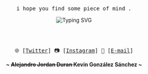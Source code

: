 <!-- Kevin GitHub Profile -->
<div align="center">

  <!-- Introducción -->
  <p>
    <samp>
      <br>
      i hope you find some piece of mind 
      <i>.</i>
    </samp>
  </p>

  <!-- Texto animado -->
  <img src="https://readme-typing-svg.herokuapp.com?font=Fira+Code&size=22&duration=2000&pause=1000&color=F7009B&center=true&vCenter=true&lines=i hope you find some piece of mind " alt="Typing SVG">
  
  <br><br>

  <!-- Contacto -->
  <p>
    <samp>
      🌐 [<a href="https://twitter.com/Er_SCR4T3">Twitter</a>] 
      📷 [<a href="https://www.instagram.com/alejandrojordanduran_/">Instagram</a>] 
      📧 [<a href="mailto:jordanduranalejandro@gmail.com">E-mail</a>]
    </samp>
  </p>

  <!-- Firma -->
  <p>
    <b>~ <del>  Alejandro Jordan Duran </del> Kevin González Sánchez  ~</b>
  </p>

</div>
